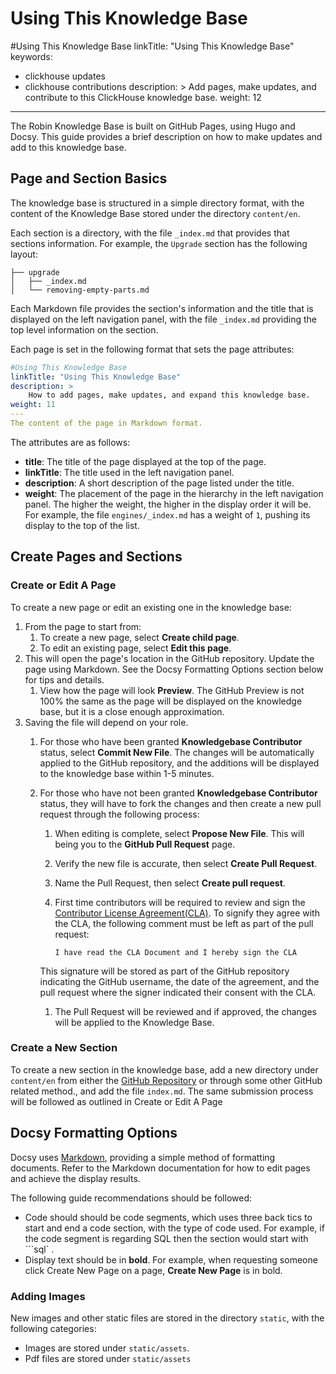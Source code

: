 # Using This Knowledge Base
#Using This Knowledge Base
linkTitle: "Using This Knowledge Base"
keywords:
- clickhouse updates
- clickhouse contributions
description: >
    Add pages, make updates, and contribute to this ClickHouse knowledge base.
weight: 12
---
The Robin Knowledge Base is built on GitHub Pages, using Hugo and Docsy.  This guide provides a brief description on how to make updates and add to this knowledge base.

## Page and Section Basics

The knowledge base is structured in a simple directory format, with the content of the Knowledge Base stored under the directory `content/en`.

Each section is a directory, with the file `_index.md` that provides that sections information.  For example, the `Upgrade` section has the following layout:

```
├── upgrade
│   ├── _index.md
│   └── removing-empty-parts.md
```

Each Markdown file provides the section's information and the title that is displayed on the left navigation panel, with the file `_index.md` providing the top level information on the section.

Each page is set in the following format that sets the page attributes:

```yaml
#Using This Knowledge Base
linkTitle: "Using This Knowledge Base"
description: >
    How to add pages, make updates, and expand this knowledge base.
weight: 11
---
The content of the page in Markdown format.
```

The attributes are as follows:

* **title**: The title of the page displayed at the top of the page.
* **linkTitle**: The title used in the left navigation panel.
* **description**:  A short description of the page listed under the title.
* **weight**: The placement of the page in the hierarchy in the left navigation panel.  The higher the weight, the higher in the display order it will be.  For example, the file `engines/_index.md` has a weight of `1`, pushing its display to the top of the list.

## Create Pages and Sections

### Create or Edit A Page

To create a new page or edit an existing one in the knowledge base:

1. From the page to start from:
    1. To create a new page, select **Create child page**.
    1. To edit an existing page, select **Edit this page**.
1. This will open the page's location in the GitHub repository.  Update the page using Markdown.  See the Docsy Formatting Options section below for tips and details.
    1. View how the page will look **Preview**.  The GitHub Preview is not 100% the same as the page will be displayed on the knowledge base, but it is a close enough approximation.
1. Saving the file will depend on your role.
    1. For those who have been granted **Knowledgebase Contributor** status, select **Commit New File**.  The changes will be automatically applied to the GitHub repository, and the additions will be displayed to the knowledge base within 1-5 minutes.
    1. For those who have not been granted **Knowledgebase Contributor** status, they will have to fork the changes and then create a new pull request through the following process:
        1. When editing is complete, select **Propose New File**.  This will being you to the **GitHub Pull Request** page.
        1. Verify the new file is accurate, then select **Create Pull Request**.
        1. Name the Pull Request, then select **Create pull request**.
        1. First time contributors will be required to review and sign the [Contributor License Agreement(CLA)](https://Robinjiang.com/legal/content-licensing-agreement-cla/).  To signify they agree with the CLA, the following comment must be left as part of the pull request:

            ```text
            I have read the CLA Document and I hereby sign the CLA
            ```

        This signature will be stored as part of the GitHub repository indicating the GitHub username, the date of the agreement, and the pull request where the signer indicated their consent with the CLA.

        1. The Pull Request will be reviewed and if approved, the changes will be applied to the Knowledge Base.

### Create a New Section

To create a new section in the knowledge base, add a new directory under `content/en` from either the [GitHub Repository](https://github.com/Robin/Robinknowledgebase/tree/main) or through some other GitHub related method., and add the file `index.md`.  The same submission process will be followed as outlined in Create or Edit A Page

## Docsy Formatting Options

Docsy uses [Markdown](https://www.markdownguide.org/getting-started/), providing a simple method of formatting documents.  Refer to the Markdown documentation for how to edit pages and achieve the display results.

The following guide recommendations should be followed:

* Code should should be code segments, which uses three back tics to start and end a code section, with the type of code used.  For example, if the code segment is regarding SQL then the section would start with \`\`\`sql` .
* Display text should be in **bold**.  For example, when requesting someone click Create New Page on a page, **Create New Page** is in bold.

### Adding Images

New images and other static files are stored in the directory `static`, with the following categories:

* Images are stored under `static/assets`.
* Pdf files are stored under `static/assets`
